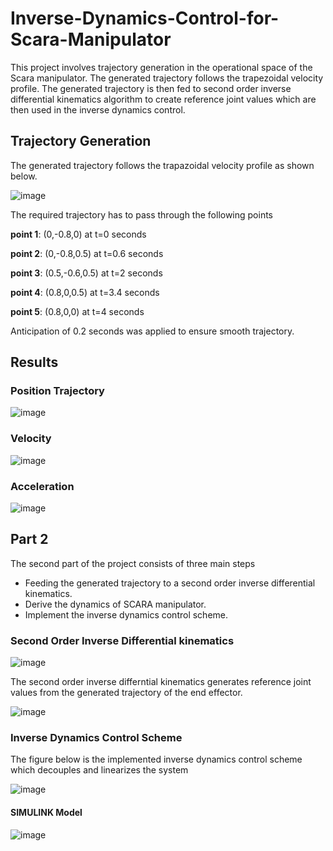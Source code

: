 # Inverse-Dynamics-Control-for-Scara-Manipulator
This project involves trajectory generation in the operational space of the Scara manipulator. The generated trajectory follows the trapezoidal velocity profile. The generated trajectory is then fed to second order inverse differential kinematics algorithm to create reference joint values which are then used in the inverse dynamics control.

## Trajectory Generation

The generated trajectory follows the trapazoidal velocity profile as shown below. 

![image](https://user-images.githubusercontent.com/69100847/209340568-b82fa752-71ca-4d13-b6a7-d6b57360d58f.png)

The required trajectory has to pass through the following points

**point 1**: (0,-0.8,0) at t=0 seconds

**point 2**: (0,-0.8,0.5) at t=0.6 seconds

**point 3**: (0.5,-0.6,0.5) at t=2 seconds

**point 4**: (0.8,0,0.5) at t=3.4 seconds

**point 5**: (0.8,0,0) at t=4 seconds

Anticipation of 0.2 seconds was applied to ensure smooth trajectory.

## Results

### Position Trajectory

![image](https://user-images.githubusercontent.com/69100847/209341657-acbb05f6-45c6-49c6-b27f-3e04911d1e7e.png)

### Velocity

![image](https://user-images.githubusercontent.com/69100847/209341728-99b718ef-690a-44ad-ae35-16c2dfef9179.png)

### Acceleration

![image](https://user-images.githubusercontent.com/69100847/209341768-bbe281f2-cb9c-45b8-b087-4655c3d77955.png)


## Part 2

The second part of the project consists of three main steps 

* Feeding the generated trajectory to a second order inverse differential kinematics.
* Derive the dynamics of SCARA manipulator.
* Implement the inverse dynamics control scheme.

### Second Order Inverse Differential kinematics

![image](https://user-images.githubusercontent.com/69100847/210127217-d0fd055b-787b-4a54-bd82-7e6d7e66d415.png)

The second order inverse differntial kinematics generates reference joint values from the generated trajectory of the end effector. 

![image](https://user-images.githubusercontent.com/69100847/210127353-e8ca0607-2981-406b-bb81-b59e580a1e93.png)


### Inverse Dynamics Control Scheme

The figure below is the implemented inverse dynamics control scheme which decouples and linearizes the system

![image](https://user-images.githubusercontent.com/69100847/210127424-f9bb9d01-61d8-4852-871e-58d5e5b51503.png)

#### SIMULINK Model

![image](https://user-images.githubusercontent.com/69100847/210127444-b75e809a-5562-4ba6-9752-d250645b3b39.png)


